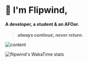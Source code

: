 # 🔮 I'm Flipwind,
#### A developer, a student & an AFOer.

> _**always continue; never return.**_

![content](https://git-stat.iche.space/api?username=flipwind&show_icons=true&theme=dracula&hide=stars&rank_icon=github&include_all_commits=true&show_icons=true&hide_border=true)
 
![flipwind's WakaTime stats](https://git-stat.iche.space/api/wakatime?username=flipwind&langs_count=6&layout=compact&theme=dracula&show_icons=true&hide_border=true)
